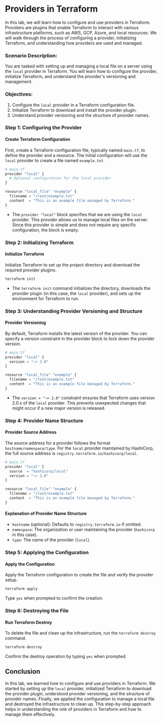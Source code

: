 
# Providers in Terraform

In this lab, we will learn how to configure and use providers in Terraform. Providers are plugins that enable Terraform to interact with various infrastructure platforms, such as AWS, GCP, Azure, and local resources. We will walk through the process of configuring a provider, initializing Terraform, and understanding how providers are used and managed.

### Scenario Description:
You are tasked with setting up and managing a local file on a server using the `local` provider in Terraform. You will learn how to configure the provider, initialize Terraform, and understand the provider's versioning and management.

### Objectives:
1. Configure the `local` provider in a Terraform configuration file.
2. Initialize Terraform to download and install the provider plugin.
3. Understand provider versioning and the structure of provider names.

### Step 1: Configuring the Provider

#### Create Terraform Configuration
First, create a Terraform configuration file, typically named `main.tf`, to define the provider and a resource. The initial configuration will use the `local` provider to create a file named `example.txt`.

```py
# main.tf
provider "local" {
  # Optional configuration for the local provider
}

resource "local_file" "example" {
  filename = "/root/example.txt"
  content  = "This is an example file managed by Terraform."
}
```

- The `provider "local"` block specifies that we are using the `local` provider. This provider allows us to manage local files on the server. Since this provider is simple and does not require any specific configuration, the block is empty.

### Step 2: Initializing Terraform

#### Initialize Terraform
Initialize Terraform to set up the project directory and download the required provider plugins.

```sh
terraform init
```

- The `terraform init` command initializes the directory, downloads the provider plugin (in this case, the `local` provider), and sets up the environment for Terraform to run.

### Step 3: Understanding Provider Versioning and Structure

#### Provider Versioning
By default, Terraform installs the latest version of the provider. You can specify a version constraint in the provider block to lock down the provider version.

```py
# main.tf
provider "local" {
  version = "~> 2.0"
}

resource "local_file" "example" {
  filename = "/root/example.txt"
  content  = "This is an example file managed by Terraform."
}
```

- The `version = "~> 2.0"` constraint ensures that Terraform uses version 2.0.x of the `local` provider. This prevents unexpected changes that might occur if a new major version is released.

### Step 4: Provider Name Structure

#### Provider Source Address
The source address for a provider follows the format `hostname/namespace/type`. For the `local` provider maintained by HashiCorp, the full source address is `registry.terraform.io/hashicorp/local`.

```py
# main.tf
provider "local" {
  source  = "hashicorp/local"
  version = "~> 2.0"
}

resource "local_file" "example" {
  filename = "/root/example.txt"
  content  = "This is an example file managed by Terraform."
}
```
#### Explanation of Provider Name Structure
- `hostname` (optional): Defaults to `registry.terraform.io` if omitted.
- `namespace`: The organization or user maintaining the provider (`hashicorp` in this case).
- `type`: The name of the provider (`local`).

### Step 5: Applying the Configuration

#### Apply the Configuration
Apply the Terraform configuration to create the file and verify the provider setup.

```sh
terraform apply
```

Type `yes` when prompted to confirm the creation.

### Step 6: Destroying the File

#### Run Terraform Destroy
To delete the file and clean up the infrastructure, run the `terraform destroy` command.

```sh
terraform destroy
```

Confirm the destroy operation by typing `yes` when prompted.

## Conclusion

In this lab, we learned how to configure and use providers in Terraform. We started by setting up the `local` provider, initialized Terraform to download the provider plugin, understood provider versioning, and the structure of provider names. Finally, we applied the configuration to manage a local file and destroyed the infrastructure to clean up. This step-by-step approach helps in understanding the role of providers in Terraform and how to manage them effectively.

